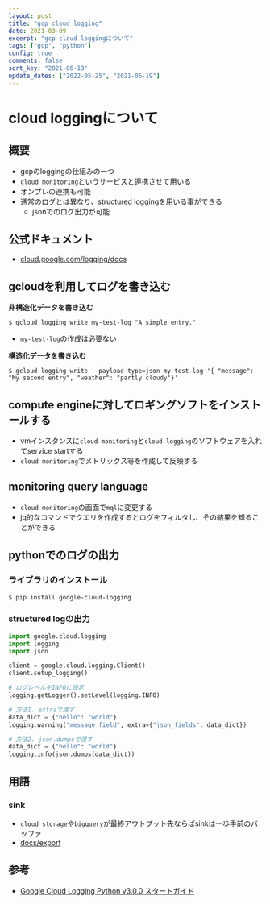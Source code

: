 ```yaml
---
layout: post
title: "gcp cloud logging"
date: 2021-03-09
excerpt: "gcp cloud loggingについて"
tags: ["gcp", "python"]
config: true
comments: false
sort_key: "2021-06-19"
update_dates: ["2022-05-25", "2021-06-19"]
---
```


# cloud loggingについて

## 概要
 - gcpのloggingの仕組みの一つ
 - `cloud monitoring`というサービスと連携させて用いる
 - オンプレの連携も可能
 - 通常のログとは異なり、structured loggingを用いる事ができる
   - jsonでのログ出力が可能

## 公式ドキュメント
 - [cloud.google.com/logging/docs](https://cloud.google.com/logging/docs)

## gcloudを利用してログを書き込む
**非構造化データを書き込む**
```console
$ gcloud logging write my-test-log "A simple entry."
```
 - `my-test-log`の作成は必要ない

**構造化データを書き込む**
```console
$ gcloud logging write --payload-type=json my-test-log '{ "message": "My second entry", "weather": "partly cloudy"}'
```

## compute engineに対してロギングソフトをインストールする
 - vmインスタンスに`cloud monitoring`と`cloud logging`のソフトウェアを入れてservice startする
 - `cloud monitoring`でメトリックス等を作成して反映する

## monitoring query language
 - `cloud monitoring`の画面で`mql`に変更する
 - jq的なコマンドでクエリを作成するとログをフィルタし、その結果を知ることができる

## pythonでのログの出力

### ライブラリのインストール
```console
$ pip install google-cloud-logging
```

### structured logの出力
```python
import google.cloud.logging
import logging
import json

client = google.cloud.logging.Client()
client.setup_logging()

# ログレベルをINFOに設定
logging.getLogger().setLevel(logging.INFO)

# 方法1. extraで渡す
data_dict = {"hello": "world"}
logging.warning("message field", extra={"json_fields": data_dict})

# 方法2. json.dumpsで渡す
data_dict = {"hello": "world"}
logging.info(json.dumps(data_dict))
```

## 用語

### sink
 - `cloud storage`や`bigquery`が最終アウトプット先ならばsinkは一歩手前のバッファ
 - [docs/export](https://cloud.google.com/logging/docs/export)

## 参考
 - [Google Cloud Logging Python v3.0.0 スタートガイド](https://cloud.google.com/blog/ja/products/devops-sre/google-cloud-logging-python-client-library-v3-0-0-release?hl=ja)

